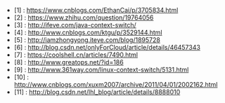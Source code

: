 * [1] : https://www.cnblogs.com/EthanCai/p/3705834.html
* [2] : https://www.zhihu.com/question/19764056
* [3] : http://ifeve.com/java-context-switch/
* [4] : http://www.cnblogs.com/ktgu/p/3529144.html
* [5] : http://iamzhongyong.iteye.com/blog/1895728
* [6] : http://blog.csdn.net/onlyForCloud/article/details/46457343
* [7] : https://coolshell.cn/articles/7490.html
* [8] : http://www.greatops.net/?id=186
* [9] : http://www.361way.com/linux-context-switch/5131.html
* [10] : http://www.cnblogs.com/xuxm2007/archive/2011/04/01/2002162.html
* [11] : http://blog.csdn.net/lhl_blog/article/details/8888010
